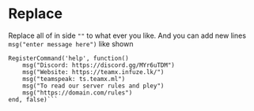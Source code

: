 # Replace

Replace all of in side `""` to what ever you like. And you can add new lines `msg("enter message here")` like shown

```
RegisterCommand('help', function()
    msg("Discord: https://discord.gg/MYr6uTDM")
    msg("Website: https://teamx.infuze.lk/")
    msg("teamspeak: ts.teamx.ml")
    msg("To read our server rules and pley")
    msg("https://domain.com/rules")
end, false)```
